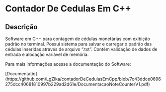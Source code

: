 # Contador De Cedulas Em C++
## Descrição
<p>Software em C++ para contagem de cédulas monetárias com exibição padrão
no terminal. Possui sistema para salvar e carregar o padrão das cédulas
inseridas através de arquivo “.txt”. Contém validação de dados de entrada e
alocação variável de memória.</p>
<p>Para mais informações acesse a documentação do Software: </p>
[Documentatio](https://github.com/LgZika/contadorDeCedulasEmCpp/blob/7c43ddce0696275dcc40681810997b229ad2d61e/DocumentacaoNoteCounterV1.pdf)

